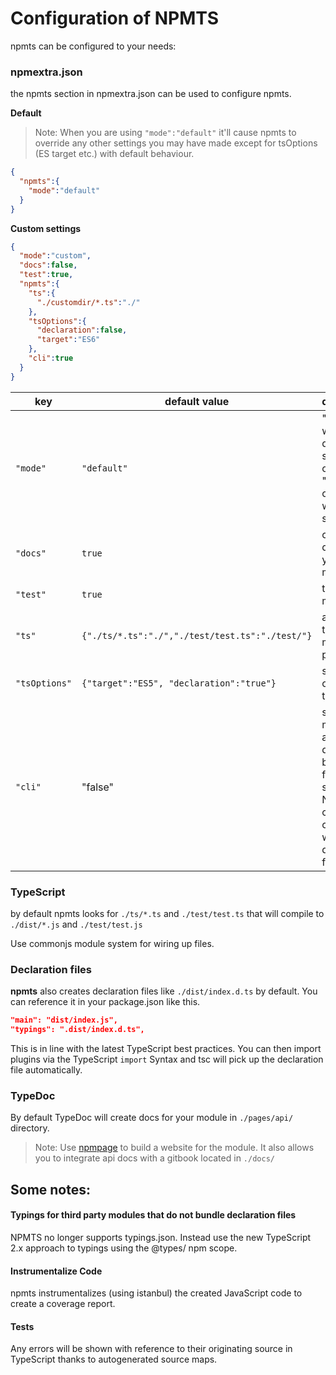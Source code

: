 # Configuration of NPMTS
npmts can be configured to your needs:

### npmextra.json
the npmts section in npmextra.json can be used to configure npmts.

**Default**
>Note: When you are using `"mode":"default"` it'll cause npmts to override any other settings you may have made except for tsOptions (ES target etc.)
with default behaviour.

```json
{
  "npmts":{
    "mode":"default"
  }
}
```

**Custom settings**
```json
{
  "mode":"custom",
  "docs":false,
  "test":true,
  "npmts":{
    "ts":{
      "./customdir/*.ts":"./"
    },
    "tsOptions":{
      "declaration":false,
      "target":"ES6"
    },
    "cli":true
  }
}
```

| key | default value | description |
| --- | --- | --- |
| `"mode"` | `"default"` | "default" will do default stuff and override , "custom" only does what you specify |
| `"docs"` | `true` | create docs for your module |
| `"test"` | `true` | test your module |
| `"ts"` | `{"./ts/*.ts":"./","./test/test.ts":"./test/"}` | allows you to define multiple ts portions |
| `"tsOptions"` | `{"target":"ES5", "declaration":"true"}` | specify options for tsc |
| `"cli"` | "false" | some modules are designed to be used from cli. If set to true NPMTS will create a cli.js that wires you dist files up for cli use. |

### TypeScript
by default npmts looks for `./ts/*.ts` and `./test/test.ts` that will compile to
`./dist/*.js` and `./test/test.js`

Use commonjs module system for wiring up files.

### Declaration files
**npmts** also creates declaration files like `./dist/index.d.ts` by default.
You can reference it in your package.json like this.

```json
"main": "dist/index.js",
"typings": ".dist/index.d.ts",
```

This is in line with the latest TypeScript best practices.
You can then import plugins via the TypeScript `import` Syntax
and tsc will pick up the declaration file automatically.

### TypeDoc
By default TypeDoc will create docs for your module in `./pages/api/` directory.
> Note: Use [npmpage](https://www.npmjs.com/package/npmpage) to build a website for the module.
It also allows you to integrate api docs with a gitbook located in `./docs/` 

## Some notes:
#### Typings for third party modules that do not bundle declaration files
NPMTS no longer supports typings.json. Instead use the new TypeScript 2.x approach to typings using the @types/ npm scope.

#### Instrumentalize Code
npmts instrumentalizes (using istanbul) the created JavaScript code to create a coverage report.

#### Tests
Any errors will be shown with reference to their originating source in TypeScript
thanks to autogenerated source maps.